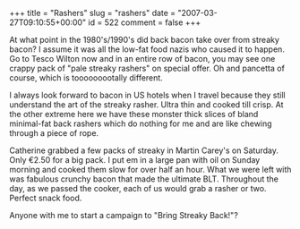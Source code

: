 +++
title = "Rashers"
slug = "rashers"
date = "2007-03-27T09:10:55+00:00"
id = 522
comment = false
+++

At what point in the 1980's/1990's did back bacon take over from streaky bacon? I assume it was all the low-fat food nazis who caused it to happen. Go to Tesco Wilton now and in an entire row of bacon, you may see one crappy pack of "pale streaky rashers" on special offer. Oh and pancetta of course, which is tooooooootally different.

I always look forward to bacon in US hotels when I travel because they still understand the art of the streaky rasher. Ultra thin and cooked till crisp. At the other extreme here we have these monster thick slices of bland minimal-fat back rashers which do nothing for me and are like chewing through a piece of rope.

Catherine grabbed a few packs of streaky in Martin Carey's on Saturday. Only €2.50 for a big pack. I put em in a large pan with oil on Sunday morning and cooked them slow for over half an hour. What we were left with was fabulous crunchy bacon that made the ultimate BLT. Throughout the day, as we passed the cooker, each of us would grab a rasher or two. Perfect snack food. 

Anyone with me to start a campaign to "Bring Streaky Back!"?

